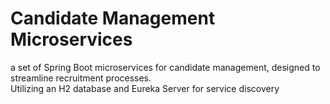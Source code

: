 # Candidate Management Microservices
a set of Spring Boot microservices for candidate management, 
designed to streamline recruitment processes. <br/>
Utilizing an H2 database and Eureka Server for service discovery

